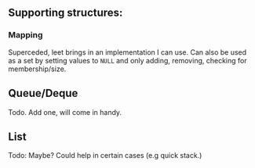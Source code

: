 ## Supporting structures:

### Mapping

Superceded, leet brings in an implementation I can use. Can also be 
used as a set by setting values to `NULL` and only adding, removing,
checking for membership/size.

## Queue/Deque

Todo. Add one, will come in handy.

## List

Todo: Maybe? Could help in certain cases (e.g quick stack.)

